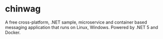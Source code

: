 # chinwag
A free cross-platform, .NET sample, microservice and container based messaging application that runs on Linux, Windows. Powered by .NET 5 and Docker.
